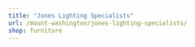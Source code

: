 ```yaml
---
title: "Jones Lighting Specialists"
url: /mount-washington/jones-lighting-specialists/
shop: furniture
---
```

